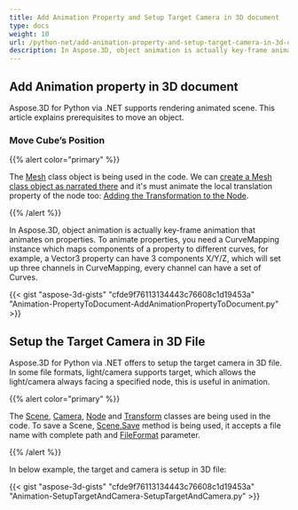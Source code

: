 ```yaml
---
title: Add Animation Property and Setup Target Camera in 3D document
type: docs
weight: 10
url: /python-net/add-animation-property-and-setup-target-camera-in-3d-document/
description: In Aspose.3D, object animation is actually key-frame animation that animates on properties. To animate properties, you need a CurveMapping instance which maps components of a property to different curves, for example, a Vector3 property can have 3 components X/Y/Z, which will set up three channels in CurveMapping, every channel can have a set of Curves.
---
```


## **Add Animation property in 3D document**
Aspose.3D for Python via .NET supports rendering animated scene. This article explains prerequisites to move an object.
### **Move Cube’s Position**
{{% alert color="primary" %}}

The [Mesh](https://reference.aspose.com/3d/python-net/aspose.threed.entities/mesh) class object is being used in the code. We can [create a Mesh class object as narrated there](/3d/net/create-and-read-an-existing-3d-scene/) and it's must animate the local translation property of the node too: [Adding the Transformation to the Node](/3d/net/adding-transformation-to-the-node/).

{{% /alert %}}

In Aspose.3D, object animation is actually key-frame animation that animates on properties. To animate properties, you need a CurveMapping instance which maps components of a property to different curves, for example, a Vector3 property can have 3 components X/Y/Z, which will set up three channels in CurveMapping, every channel can have a set of Curves.

{{< gist "aspose-3d-gists" "cfde9f76113134443c76608c1d19453a" "Animation-PropertyToDocument-AddAnimationPropertyToDocument.py" >}}
## **Setup the Target Camera in 3D File**
Aspose.3D for Python via .NET offers to setup the target camera in 3D file. In some file formats, light/camera supports target, which allows the light/camera always facing a specified node, this is useful in animation.

{{% alert color="primary" %}}

The [Scene](https://reference.aspose.com/3d/python-net/aspose.threed/scene), [Camera](https://reference.aspose.com/3d/net/aspose.threed.entities/camera), [Node](https://reference.aspose.com/3d/net/aspose.threed/node) and [Transform](https://reference.aspose.com/3d/net/aspose.threed/transform) classes are being used in the code. To save a Scene, [Scene.Save](https://reference.aspose.com/3d/net/aspose.threed/scene/methods/save) method is being used, it accepts a file name with complete path and [FileFormat](https://reference.aspose.com/3d/net/aspose.threed/fileformat) parameter.

{{% /alert %}}

In below example, the target and camera is setup in 3D file:

{{< gist "aspose-3d-gists" "cfde9f76113134443c76608c1d19453a" "Animation-SetupTargetAndCamera-SetupTargetAndCamera.py" >}}
